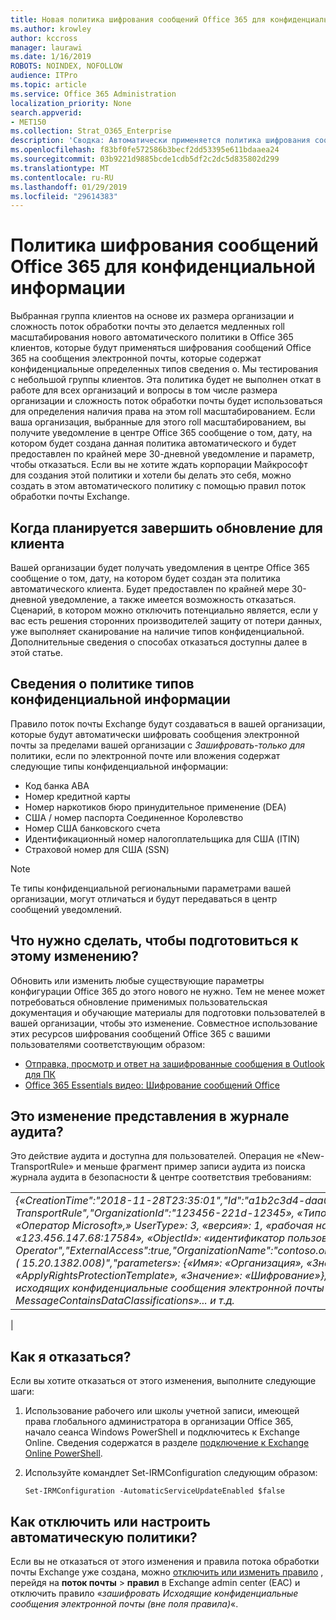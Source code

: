 ```yaml
---
title: Новая политика шифрования сообщений Office 365 для конфиденциальной информации
ms.author: krowley
author: kccross
manager: laurawi
ms.date: 1/16/2019
ROBOTS: NOINDEX, NOFOLLOW
audience: ITPro
ms.topic: article
ms.service: Office 365 Administration
localization_priority: None
search.appverid:
- MET150
ms.collection: Strat_O365_Enterprise
description: 'Сводка: Автоматически применяется политика шифрования сообщений Office 365 для развертывания для всех клиентов типы конфиденциальной информации.'
ms.openlocfilehash: f83bf0fe572586b3becf2dd53395e611bdaaea24
ms.sourcegitcommit: 03b9221d9885bcde1cdb5df2c2dc5d835802d299
ms.translationtype: MT
ms.contentlocale: ru-RU
ms.lasthandoff: 01/29/2019
ms.locfileid: "29614383"
---
```

# <a name="office-365-message-encryption-policy-for-sensitive-information"></a>Политика шифрования сообщений Office 365 для конфиденциальной информации

Выбранная группа клиентов на основе их размера организации и сложность поток обработки почты это делается медленных roll масштабирования нового автоматического политики в Office 365 клиентов, которые будут применяться шифрования сообщений Office 365 на сообщения электронной почты, которые содержат конфиденциальные определенных типов сведения о. Мы тестирования с небольшой группы клиентов. Эта политика будет не выполнен откат в работе для всех организаций и вопросы в том числе размера организации и сложность поток обработки почты будет использоваться для определения наличия права на этом roll масштабированием. Если ваша организация, выбранные для этого roll масштабированием, вы получите уведомление в центре Office 365 сообщение о том, дату, на котором будет создана данная политика автоматического и будет предоставлен по крайней мере 30-дневной уведомление и параметр, чтобы отказаться. Если вы не хотите ждать корпорации Майкрософт для создания этой политики и хотели бы делать это себя, можно создать в этом автоматического политику с помощью правил поток обработки почты Exchange.

## <a name="when-to-expect-the-update-for-your-tenant"></a>Когда планируется завершить обновление для клиента

Вашей организации будет получать уведомления в центре Office 365 сообщение о том, дату, на котором будет создан эта политика автоматического клиента. Будет предоставлен по крайней мере 30-дневной уведомление, а также имеется возможность отказаться. Сценарий, в котором можно отключить потенциально является, если у вас есть решения сторонних производителей защиту от потери данных, уже выполняет сканирование на наличие типов конфиденциальной. Дополнительные сведения о способах отказаться доступны далее в этой статье.

## <a name="sensitive-information-type-policy-details"></a>Сведения о политике типов конфиденциальной информации

Правило поток почты Exchange будут создаваться в вашей организации, которые будут автоматически шифровать сообщения электронной почты за пределами вашей организации с *Зашифровать-только для* политики, если по электронной почте или вложения содержат следующие типы конфиденциальной информации:

- Код банка ABA
- Номер кредитной карты
- Номер наркотиков бюро принудительное применение (DEA)
- США / номер паспорта Соединенное Королевство
- Номер США банковского счета
- Идентификационный номер налогоплательщика для США (ITIN)
- Страховой номер для США (SSN)

> [!Note]
> Те типы конфиденциальной региональными параметрами вашей организации, могут отличаться и будут передаваться в центр сообщений уведомлений.

## <a name="what-do-i-need-to-do-to-prepare-for-this-change"></a>Что нужно сделать, чтобы подготовиться к этому изменению?

Обновить или изменить любые существующие параметры конфигурации Office 365 до этого нового не нужно. Тем не менее может потребоваться обновление применимых пользовательская документация и обучающие материалы для подготовки пользователей в вашей организации, чтобы это изменение. Совместное использование этих ресурсов шифрования сообщений Office 365 с вашими пользователями соответствующим образом:

- [Отправка, просмотр и ответ на зашифрованные сообщения в Outlook для ПК](https://support.office.com/article/send-view-and-reply-to-encrypted-messages-in-outlook-for-pc-eaa43495-9bbb-4fca-922a-df90dee51980)
- [Office 365 Essentials видео: Шифрование сообщений Office](https://youtu.be/CQR0cG_iEUc)

## <a name="how-will-this-change-be-represented-in-the-audit-log"></a>Это изменение представления в журнале аудита?

Это действие аудита и доступна для пользователей.  Операция не «New-TransportRule» и меньше фрагмент пример записи аудита из поиска журнала аудита в безопасности & центре соответствия требованиям:

|     |
| --- |
| *{«CreationTime":"2018-11-28T23:35:01","Id":"a1b2c3d4-daa0-4c4f-a019-03a1234a1b0c","Operation":"New-TransportRule","OrganizationId":"123456-221d-12345», «Типом записи»: 1, «ResultStatus»: «True», «UserKey»: «Оператор Microsoft»,» UserType»: 3, «версия»: 1, «рабочая нагрузка»: «Exchange», «ClientIP»: «123.456.147.68:17584», «ObjectId»: «идентификатор пользователя «,»»: «Microsoft Operator","ExternalAccess":true,"OrganizationName":"contoso.onmicrosoft.com","OriginatingServer":"CY4PR13MBXXXX ( 15.20.1382.008)","parameters»: {«Имя»: «Организация», «Значение»: "d 123456 221-12346" {«Имя»: «ApplyRightsProtectionTemplate», «Значение»: «Шифрование»}, {«Имя»: «Имя», «Значение»: «Шифрование исходящих конфиденциальные сообщения электронной почты (вне поля правила)»}, {«Имя»:» MessageContainsDataClassifications»... и т.д.*
 |

## <a name="how-do-i-opt-out"></a>Как я отказаться?

Если вы хотите отказаться от этого изменения, выполните следующие шаги:

1. Использование рабочего или школы учетной записи, имеющей права глобального администратора в организации Office 365, начало сеанса Windows PowerShell и подключитесь к Exchange Online. Сведения содержатся в разделе [подключение к Exchange Online PowerShell](https://aka.ms/exopowershell).
2. Используйте командлет Set-IRMConfiguration следующим образом:

   ```
   Set-IRMConfiguration -AutomaticServiceUpdateEnabled $false
   ```

## <a name="how-do-i-disable-or-customize-the-automatic-policy"></a>Как отключить или настроить автоматическую политики?

Если вы не отказаться от этого изменения и правила потока обработки почты Exchange уже создана, можно [отключить или изменить правило](https://docs.microsoft.com/exchange/security-and-compliance/mail-flow-rules/manage-mail-flow-rules#enable-or-disable-a-mail-flow-rule) , перейдя на **поток почты** > **правил** в Exchange admin center (EAC) и отключить правило «*зашифровать Исходящие конфиденциальные сообщения электронной почты (вне поля правила)*«.
